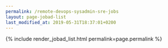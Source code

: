 ```yaml
---
permalink: /remote-devops-sysadmin-sre-jobs
layout: page-jobad-list
last_modified_at: 2019-05-31T18:37:01+0200
---
```

{% include render_jobad_list.html permalink=page.permalink %}
